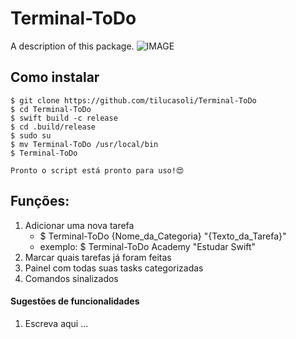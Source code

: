 # Terminal-ToDo

A description of this package.
![IMAGE](https://user-images.githubusercontent.com/62367544/78246026-dc7cdc00-74be-11ea-8ea8-4725f0741ca7.jpg)

## Como instalar

    $ git clone https://github.com/tilucasoli/Terminal-ToDo
    $ cd Terminal-ToDo
    $ swift build -c release
    $ cd .build/release
    $ sudo su
    $ mv Terminal-ToDo /usr/local/bin
    $ Terminal-ToDo
    
    Pronto o script está pronto para uso!😍

## Funções:
1. Adicionar uma nova tarefa
     - $ Terminal-ToDo {Nome_da_Categoria} "{Texto_da_Tarefa}"
     - exemplo: $ Terminal-ToDo Academy "Estudar Swift"
2. Marcar quais tarefas já foram feitas
3. Painel com todas suas tasks categorizadas 
4. Comandos sinalizados

#### Sugestões de funcionalidades
 1. Escreva aqui ...
